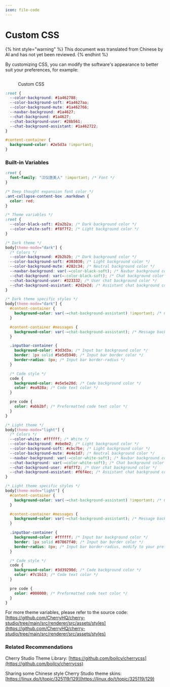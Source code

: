 ```yaml
---
icon: file-code
---
```

# Custom CSS


{% hint style="warning" %}
This document was translated from Chinese by AI and has not yet been reviewed.
{% endhint %}




By customizing CSS, you can modify the software's appearance to better suit your preferences, for example:

<figure><img src="../../.gitbook/assets/telegram-cloud-photo-size-5-6311935435315724879-y.jpg" alt=""><figcaption><p>Custom CSS</p></figcaption></figure>

```css
:root {
  --color-background: #1a462788;
  --color-background-soft: #1a4627aa;
  --color-background-mute: #1a462766;
  --navbar-background: #1a4627;
  --chat-background: #1a4627;
  --chat-background-user: #28b561;
  --chat-background-assistant: #1a462722;
}

#content-container {
  background-color: #2e5d3a !important;
}
```

### Built-in Variables

```css
:root {
  font-family: "汉仪唐美人" !important; /* Font */
}

/* Deep thought expansion font color */
.ant-collapse-content-box .markdown {
  color: red;
}

/* Theme variables */
:root {
  --color-black-soft: #2a2b2a; /* Dark background color */
  --color-white-soft: #f8f7f2; /* Light background color */
}

/* Dark theme */
body[theme-mode="dark"] {
  /* Colors */
  --color-background: #2b2b2b; /* Dark background color */
  --color-background-soft: #303030; /* Light background color */
  --color-background-mute: #282c34; /* Neutral background color */
  --navbar-background: var(-–color-black-soft); /* Navbar background color */
  --chat-background: var(–-color-black-soft); /* Chat background color */
  --chat-background-user: #323332; /* User chat background color */
  --chat-background-assistant: #2d2e2d; /* Assistant chat background color */
}

/* Dark theme specific styles */
body[theme-mode="dark"] {
  #content-container {
    background-color: var(-–chat-background-assistant) !important; /* Content container background color */
  }

  #content-container #messages {
    background-color: var(-–chat-background-assistant); /* Message background color */
  }

  .inputbar-container {
    background-color: #3d3d3a; /* Input bar background color */
    border: 1px solid #5e5d5940; /* Input bar border color */
    border-radius: 8px; /* Input bar border-radius */
  }

  /* Code style */
  code {
    background-color: #e5e5e20d; /* Code background color */
    color: #ea928a; /* Code text color */
  }

  pre code {
    color: #abb2bf; /* Preformatted code text color */
  }
}

/* Light theme */
body[theme-mode="light"] {
  /* Colors */
  --color-white: #ffffff; /* White */
  --color-background: #ebe8e2; /* Light background color */
  --color-background-soft: #cbc7be; /* Light background color */
  --color-background-mute: #e4e1d7; /* Neutral background color */
  --navbar-background: var(-–color-white-soft); /* Navbar background color */
  --chat-background: var(-–color-white-soft); /* Chat background color */
  --chat-background-user: #f8f7f2; /* User chat background color */
  --chat-background-assistant: #f6f4ec; /* Assistant chat background color */
}

/* Light theme specific styles */
body[theme-mode="light"] {
  #content-container {
    background-color: var(-–chat-background-assistant) !important; /* Content container background color */
  }

  #content-container #messages {
    background-color: var(-–chat-background-assistant); /* Message background color */
  }

  .inputbar-container {
    background-color: #ffffff; /* Input bar background color */
    border: 1px solid #87867f40; /* Input bar border color */
    border-radius: 8px; /* Input bar border-radius, modify to your preferred size */
  }

  /* Code style */
  code {
    background-color: #3d39290d; /* Code background color */
    color: #7c1b13; /* Code text color */
  }

  pre code {
    color: #000000; /* Preformatted code text color */
  }
}
```

For more theme variables, please refer to the source code: [https://github.com/CherryHQ/cherry-studio/tree/main/src/renderer/src/assets/styles](https://github.com/CherryHQ/cherry-studio/tree/main/src/renderer/src/assets/styles)

### Related Recommendations

Cherry Studio Theme Library: [https://github.com/boilcy/cherrycss](https://github.com/boilcy/cherrycss)

Sharing some Chinese style Cherry Studio theme skins: [https://linux.do/t/topic/325119/129](https://linux.do/t/topic/325119/129)